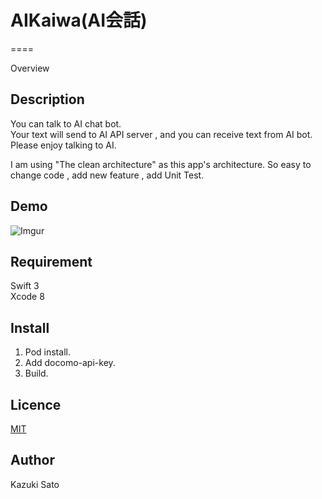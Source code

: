 # AIKaiwa(AI会話)
====

Overview

## Description
You can talk to AI chat bot.  
Your text will send to AI API server , and you can receive text from AI bot.  
Please enjoy talking to AI.  

I am using "The clean architecture" as this app's architecture.
So easy to change code , add new feature , add Unit Test.

## Demo
![Imgur](http://i.imgur.com/sxMHueX.gif)

## Requirement
Swift 3   
Xcode 8  

## Install
1. Pod install.  
2. Add docomo-api-key.   
3. Build.  

## Licence
[MIT](https://github.com/tcnksm/tool/blob/master/LICENCE)  

## Author
Kazuki Sato  
